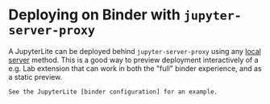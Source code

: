 # Deploying on Binder with `jupyter-server-proxy`

A JupyterLite can be deployed behind `jupyter-server-proxy` using any
[local server](../../quickstart/standalone.md) method. This is a good way to preview
deployment interactively of a e.g. Lab extension that can work in both the "full" binder
experience, and as a static preview.

```{hint}
See the JupyterLite [binder configuration] for an example.
```

[binder configuration]: https://github.com/jupyterlite/jupyterlite/tree/main/.binder

